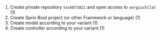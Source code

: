 1. Create private repository ``task071021`` and open access to ``sergiuchilat`` (1)
2. Create Sprin Boot project (or other Framework or language) (1)
3. Create model according to your variant (1)
4. Create controller according to your variant (1)

